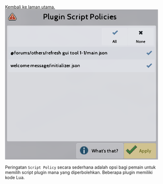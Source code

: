 [Kembali ke laman utama.](index.md) ![Galat Script Policy](https://raw.githubusercontent.com/YakkaSTDs/tt/refs/heads/main/img/scp.png)

Peringatan `Script Policy` secara sederhana adalah opsi bagi pemain untuk memilih script plugin mana yang diperbolehkan. Beberapa plugin memiliki kode Lua.